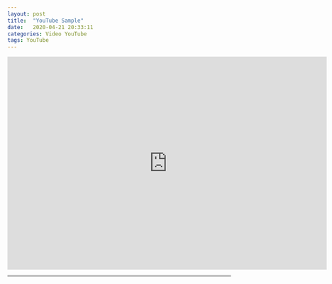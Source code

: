 ```yaml
---
layout: post
title:  "YouTube Sample"
date:   2020-04-21 20:33:11
categories: Video YouTube
tags: YouTube
---
```


<div class="item2">
<iframe class="madtinker_main" width="720" height="480" src="https://www.youtube.com/embed/y78W8e_zeTg" align="center" frameborder="0" allow="accelerometer; autoplay; encrypted-media; gyroscope; picture-in-picture" allowfullscreen></iframe></div>

---